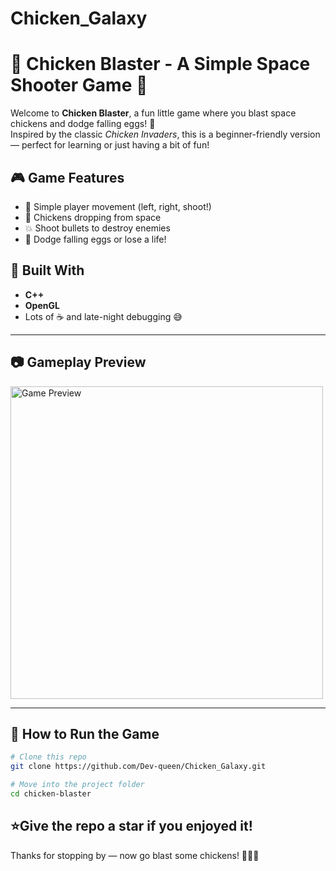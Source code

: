 # Chicken_Galaxy

# 🐔 Chicken Blaster - A Simple Space Shooter Game 🚀

Welcome to **Chicken Blaster**, a fun little game where you blast space chickens and dodge falling eggs! 🐣  
Inspired by the classic *Chicken Invaders*, this is a beginner-friendly version — perfect for learning or just having a bit of fun!



## 🎮 Game Features

- 🚀 Simple player movement (left, right, shoot!)
- 🐔 Chickens dropping from space
- 💥 Shoot bullets to destroy enemies
- 🍳 Dodge falling eggs or lose a life!



## 🧠 Built With

- **C++**
- **OpenGL**
- Lots of ☕ and late-night debugging 😅

---

## 📷 Gameplay Preview

<img src="Game.gif" alt="Game Preview" width="500"/>



---


## 🔧 How to Run the Game

```bash
# Clone this repo
git clone https://github.com/Dev-queen/Chicken_Galaxy.git

# Move into the project folder
cd chicken-blaster

```

## ⭐Give the repo a star if you enjoyed it!

Thanks for stopping by — now go blast some chickens! 🚀🐔🎯
